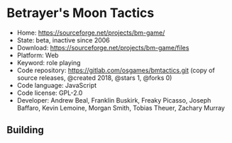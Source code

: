 # Betrayer's Moon Tactics

- Home: https://sourceforge.net/projects/bm-game/
- State: beta, inactive since 2006
- Download: https://sourceforge.net/projects/bm-game/files
- Platform: Web
- Keyword: role playing
- Code repository: https://gitlab.com/osgames/bmtactics.git (copy of source releases, @created 2018, @stars 1, @forks 0)
- Code language: JavaScript
- Code license: GPL-2.0
- Developer: Andrew Beal, Franklin Buskirk, Freaky Picasso, Joseph Baffaro, Kevin Lemoine, Morgan Smith, Tobias Theuer, Zachary Murray

## Building
